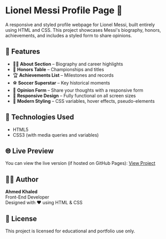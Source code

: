 # Lionel Messi Profile Page 🐐

A responsive and styled profile webpage for Lionel Messi, built entirely using HTML and CSS. This project showcases Messi's biography, honors, achievements, and includes a styled form to share opinions.

## 📌 Features

- 🧔‍♂️ **About Section** – Biography and career highlights
- 🏅 **Honors Table** – Championships and titles
- 🏆 **Achievements List** – Milestones and records
- ⚽ **Soccer Superstar** – Key historical moments
- 💬 **Opinion Form** – Share your thoughts with a responsive form
- 📱 **Responsive Design** – Fully functional on all screen sizes
- 🎨 **Modern Styling** – CSS variables, hover effects, pseudo-elements

## 📂 Technologies Used

- HTML5
- CSS3 (with media queries and variables)

## 🌐 Live Preview

You can view the live version (if hosted on GitHub Pages):
[View Project](https://your-github-username.github.io/lionel-messi-profile-page/)

## 🧑‍💻 Author

**Ahmed Khaled**  
Front-End Developer  
Designed with ❤️ using HTML & CSS

## 📄 License

This project is licensed for educational and portfolio use only.
